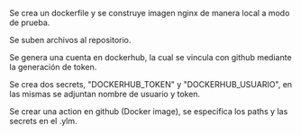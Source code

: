 

Se crea un dockerfile y se construye imagen nginx de manera local a modo de prueba. 

Se suben archivos al repositorio.

Se genera una cuenta en dockerhub, la cual se vincula con github mediante la generación de token.

Se crea dos secrets, "DOCKERHUB_TOKEN" y "DOCKERHUB_USUARIO", en las mismas se adjuntan nombre de usuario y token. 

Se crear una action en github (Docker image), se especifica los paths y las secrets en el .ylm.




